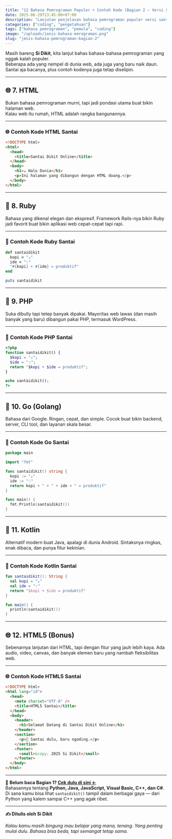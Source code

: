 ```yaml
---
title: "12 Bahasa Pemrograman Populer + Contoh Kode (Bagian 2 – Versi Santai Dikit)"
date: 2025-06-29T23:45:00+07:00
description: "Lanjutan penjelasan bahasa pemrograman populer versi santai, lengkap dengan contoh kodenya. Kali ini bahas HTML, Ruby, PHP, Go, Kotlin, dan HTML5."
categories: ["coding", "pengetahuan"]
tags: ["bahasa pemrograman", "pemula", "coding"]
image: "/uploads/jenis-bahasa-emrograman.png"
slug: "jenis-bahasa-pemrograman-bagian-2"
---
```


Masih bareng **Si Dikit**, kita lanjut bahas bahasa-bahasa pemrograman yang nggak kalah populer.  
Beberapa ada yang nempel di dunia web, ada juga yang baru naik daun. Santai aja bacanya, plus contoh kodenya juga tetap diselipin.

---

## 🌐 7. HTML

Bukan bahasa pemrograman murni, tapi jadi pondasi utama buat bikin halaman web.  
Kalau web itu rumah, HTML adalah rangka bangunannya.

---

### 🌐 Contoh Kode HTML Santai

```html
<!DOCTYPE html>
<html>
  <head>
    <title>Santai Dikit Online</title>
  </head>
  <body>
    <h1>☕ Halo Dunia</h1>
    <p>Ini halaman yang dibangun dengan HTML doang.</p>
  </body>
</html>

```
---

## 💎 8. Ruby

Bahasa yang dikenal elegan dan ekspresif.
Framework Rails-nya bikin Ruby jadi favorit buat bikin aplikasi web cepat-cepat tapi rapi.

---

### 💎 Contoh Kode Ruby Santai

```ruby
def santaidikit
  kopi = "☕"
  ide = "💡"
  "#{kopi} + #{ide} = produktif"
end

puts santaidikit

```
---

## 🐘 9. PHP

Suka dibully tapi tetep banyak dipakai.
Mayoritas web lawas (dan masih banyak yang baru) dibangun pakai PHP, termasuk WordPress.

---

### 🐘 Contoh Kode PHP Santai

```php
<?php
function santaidikit() {
  $kopi = "☕";
  $ide = "💡";
  return "$kopi + $ide = produktif";
}

echo santaidikit();
?>

```
---

## 🦫 10. Go (Golang)

Bahasa dari Google. Ringan, cepat, dan simple. Cocok buat bikin backend, server, CLI tool, dan layanan skala besar.

---

### 🦫 Contoh Kode Go Santai

```go
package main

import "fmt"

func santaidikit() string {
  kopi := "☕"
  ide := "💡"
  return kopi + " + " + ide + " = produktif"
}

func main() {
  fmt.Println(santaidikit())
}

```
---

## 🧃 11. Kotlin

Alternatif modern buat Java, apalagi di dunia Android.
Sintaksnya ringkas, enak dibaca, dan punya fitur kekinian.

---

### 🧃 Contoh Kode Kotlin Santai

```kotlin
fun santaidikit(): String {
  val kopi = "☕"
  val ide = "💡"
  return "$kopi + $ide = produktif"
}

fun main() {
  println(santaidikit())
}

```
---

## 🌐 12. HTML5 (Bonus)

Sebenarnya lanjutan dari HTML, tapi dengan fitur yang jauh lebih kaya.
Ada audio, video, canvas, dan banyak elemen baru yang nambah fleksibilitas web.

---

### 🌐 Contoh Kode HTML5 Santai

```html
<!DOCTYPE html>
<html lang="id">
  <head>
    <meta charset="UTF-8" />
    <title>HTML5 Santai</title>
  </head>
  <body>
    <header>
      <h1>Selamat Datang di Santai Dikit Online</h1>
    </header>
    <section>
      <p>🌿 Santai dulu, baru ngoding.</p>
    </section>
    <footer>
      <small>&copy; 2025 Si Dikit</small>
    </footer>
  </body>
</html>

```
---

📖 **Belum baca Bagian 1? [Cek dulu di sini ←](/posts/jenis-bahasa-pemrograman-bagian-1/)**  
Bahasannya tentang **Python, Java, JavaScript, Visual Basic, C++, dan C#**.  
Di sana kamu bisa lihat `santaidikit()` tampil dalam berbagai gaya — dari Python yang kalem sampai C++ yang agak ribet.

---

**✍️ Ditulis oleh Si Dikit**

_Kalau kamu masih bingung mau belajar yang mana, tenang.
Yang penting mulai dulu. Bahasa bisa beda, tapi semangat tetap sama._